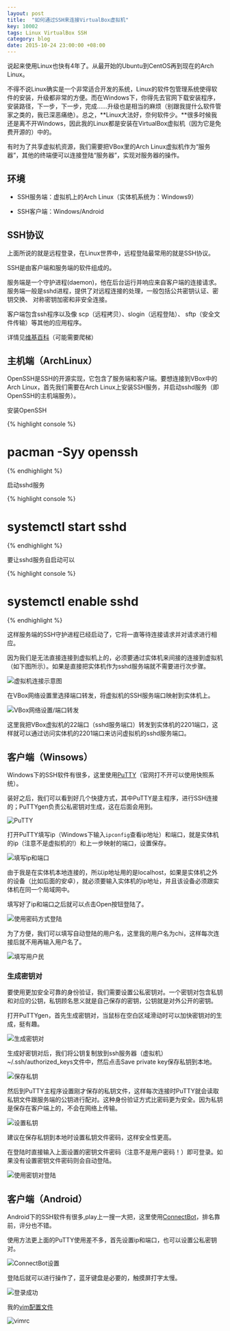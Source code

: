 ```yaml
---
layout: post
title:  "如何通过SSH来连接VirtualBox虚拟机"
key: 10002
tags: Linux VirtualBox SSH
category: blog
date: 2015-10-24 23:00:00 +08:00
---
```


说起来使用Linux也快有4年了。从最开始的Ubuntu到CentOS再到现在的Arch Linux。

不得不说Linux确实是一个非常适合开发的系统，Linux的软件包管理系统使得软件的安装，升级都非常的方便。而在Windows下，你得先去官网下载安装程序，安装路径，下一步，下一步，完成……升级也是相当的麻烦（别跟我提什么软件管家之类的，我已深恶痛绝）。总之，**Linux大法好，奈何软件少。**很多时候我还是离不开Windows，因此我的Linux都是安装在VirtualBox虚拟机（因为它是免费开源的）中的。

有时为了共享虚拟机资源，我们需要把VBox里的Arch Linux虚拟机作为“服务器”，其他的终端便可以连接登陆“服务器”，实现对服务器的操作。
<!--more-->

## 环境

- SSH服务端：虚拟机上的Arch Linux（实体机系统为：Windows9）

- SSH客户端：Windows/Android

## SSH协议

上面所说的就是远程登录，在Linux世界中，远程登陆最常用的就是SSH协议。

SSH是由客户端和服务端的软件组成的。

服务端是一个守护进程(daemon)，他在后台运行并响应来自客户端的连接请求。服务端一般是sshd进程，提供了对远程连接的处理，一般包括公共密钥认证、密钥交换、 对称密钥加密和非安全连接。

客户端包含ssh程序以及像 scp（远程拷贝）、slogin（远程登陆）、 sftp（安全文件传输）等其他的应用程序。

详情见[维基百科](https://zh.wikipedia.org/wiki/Secure_Shell)（可能需要爬梯）

## 主机端（ArchLinux）

OpenSSH是SSH的开源实现，它包含了服务端和客户端。要想连接到VBox中的Arch Linux，首先我们需要在Arch Linux上安装SSH服务，并启动sshd服务（即OpenSSH的主机端服务）。

安装OpenSSH

{% highlight console %}
# pacman -Syy openssh
{% endhighlight %}

启动sshd服务

{% highlight console %}
# systemctl start sshd
{% endhighlight %}

要让sshd服务自启动可以

{% highlight console %}
# systemctl enable sshd
{% endhighlight %}

这样服务端的SSH守护进程已经启动了，它将一直等待连接请求并对请求进行相应。

因为我们是无法直接连接到虚拟机上的，必须要通过实体机来间接的连接到虚拟机（如下图所示）。如果是直接把实体机作为sshd服务端就不需要进行次步骤。

![虚拟机连接示意图](http://ww2.sinaimg.cn/large/73bd9e13jw1exdn5mgqedj20d609z0ss.jpg)

在VBox网络设置里选择端口转发，将虚拟机的SSH服务端口映射到实体机上。

![VBox网络设置/端口转发](http://ww3.sinaimg.cn/large/73bd9e13jw1ex0xxg0sqnj20hc099t8p.jpg)

这里我把VBox虚拟机的22端口（sshd服务端口）转发到实体机的2201端口，这样就可以通过访问实体机的2201端口来访问虚拟机的sshd服务端口。

## 客户端（Winsows）

Windows下的SSH软件有很多，这里使用[PuTTY](http://www.putty.org/)（官网打不开可以使用快照系统）。

装好之后，我们可以看到好几个快捷方式，其中PuTTY是主程序，进行SSH连接的；PuTTYgen负责公私密钥对生成，这在后面会用到。

![PuTTY](http://ww4.sinaimg.cn/large/73bd9e13jw1exdp9flr7lj204k072aa8.jpg)

打开PuTTY填写ip（Windows下输入```ipconfig```查看ip地址）和端口，就是实体机的ip（注意不是虚拟机的!）和上一步映射的端口，设置保存。

![填写ip和端口](http://ww4.sinaimg.cn/large/73bd9e13jw1ex0xxh007qj20ck0c5aag.jpg)

由于我是在实体机本地连接的，所以ip地址用的是localhost，如果是实体机之外的设备（比如后面的安卓），就必须要输入实体机的ip地址，并且该设备必须跟实体机在同一个局域网中。

填写好了ip和端口之后就可以点击Open按钮登陆了。

![使用密码方式登陆](http://ww3.sinaimg.cn/large/73bd9e13jw1ex0xxl9bj9j20id0bmgli.jpg)

为了方便，我们可以填写自动登陆的用户名，这里我的用户名为chi，这样每次连接后就不用再输入用户名了。

![填写用户民](http://ww3.sinaimg.cn/large/73bd9e13jw1ex0xxhp0zpj20ck0c5glx.jpg)

### 生成密钥对

要使用更加安全可靠的身份验证，我们需要设置公私密钥对。一个密钥对包含私钥和对应的公钥，私钥顾名思义就是自己保存的密钥，公钥就是对外公开的密钥。

打开PuTTYgen，首先生成密钥对，当鼠标在空白区域滑动时可以加快密钥对的生成，挺有趣。

![生成密钥对](http://ww4.sinaimg.cn/large/73bd9e13jw1ex0xxjphp5j20db0cygls.jpg)

生成好密钥对后，我们将公钥复制放到ssh服务器（虚拟机）~/.ssh/authorized_keys文件中，然后点击Save private key保存私钥到本地。

![保存私钥](http://ww2.sinaimg.cn/large/73bd9e13jw1ex0xxk1dexj20db0cy0tc.jpg)

然后到PuTTY主程序设置刚才保存的私钥文件，这样每次连接时PuTTY就会读取私钥文件跟服务端的公钥进行配对。这种身份验证方式比密码更为安全。因为私钥是保存在客户端上的，不会在网络上传输。

![设置私钥](http://ww2.sinaimg.cn/large/73bd9e13jw1ex0xxiw0wlj20ck0c50t4.jpg)

建议在保存私钥到本地时设置私钥文件密码，这样安全性更高。

在登陆时直接输入上面设置的密钥文件密码（注意不是用户密码！）即可登录。如果没有设置密钥文件密码则会自动登陆。

![使用密钥对登陆](http://ww3.sinaimg.cn/large/73bd9e13jw1exdos2mzglj20id0bmgli.jpg)

## 客户端（Android）

Android下的SSH软件有很多,play上一搜一大把，这里使用[ConnectBot](https://play.google.com/store/apps/details?id=org.connectbot&hl=zh-CN)，排名靠前，评分也不错。

使用方法更上面的PuTTY使用差不多，首先设置ip和端口，也可以设置公私密钥对。

![ConnectBot设置](http://ww4.sinaimg.cn/large/73bd9e13jw1exdrnkq13tj218g1z447u.jpg)

登陆后就可以进行操作了，蓝牙键盘是必要的，触摸屏打字太慢。

![登录成功](http://ww3.sinaimg.cn/large/73bd9e13jw1exdrnjix2uj218g1z4qfh.jpg)

我的[vim配置文件](https://github.com/kitian616/vimrc)

![vimrc](http://ww2.sinaimg.cn/large/73bd9e13jw1exdrnih755j218g1z47n8.jpg)
